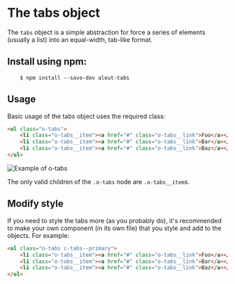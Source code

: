 # The tabs object

The `tabs` object is a simple abstraction for force a series of elements
(usually a list) into an equal-width, tab-like format.

## Install using npm:

```ssh
    $ npm install --save-dev aleut-tabs
```

## Usage

Basic usage of the tabs object uses the required class:

```html
<ul class="o-tabs">
	<li class="o-tabs__item"><a href="#" class="o-tabs__link">Foo</a></li>
	<li class="o-tabs__item"><a href="#" class="o-tabs__link">Bar</a></li>
	<li class="o-tabs__item"><a href="#" class="o-tabs__link">Baz</a></li>
</ul>

```

![Example of o-tabs](https://github.com/aleutcss/Aleut/tree/gh-pages/public/img/o-tabs.png)

The only valid children of the `.o-tabs` node are `.o-tabs__item`s.


## Modify style
If you need to style the tabs more (as you probably do), it's recommended to make your own component (in its own file) that you style and add to the objects.
For example:

```html
<ul class="o-tabs c-tabs--primary">
	<li class="o-tabs__item"><a href="#" class="o-tabs__link">Foo</a></li>
	<li class="o-tabs__item"><a href="#" class="o-tabs__link">Bar</a></li>
	<li class="o-tabs__item"><a href="#" class="o-tabs__link">Baz</a></li>
</ul>
```
